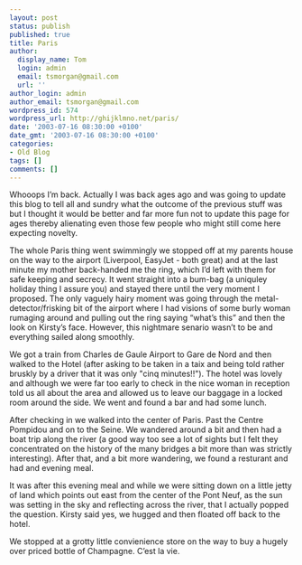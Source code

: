 ```yaml
---
layout: post
status: publish
published: true
title: Paris
author:
  display_name: Tom
  login: admin
  email: tsmorgan@gmail.com
  url: ''
author_login: admin
author_email: tsmorgan@gmail.com
wordpress_id: 574
wordpress_url: http://ghijklmno.net/paris/
date: '2003-07-16 08:30:00 +0100'
date_gmt: '2003-07-16 08:30:00 +0100'
categories:
- Old Blog
tags: []
comments: []
---
```

<!-- more -->

<p>Whooops I&#8217;m back. Actually I was back ages ago and was going to update this blog to tell all and sundry what the outcome of the previous stuff was but I thought it would be better and far more fun not to update this page for ages thereby alienating even those few people who might still come here expecting novelty.</p>

<p>The whole Paris thing went swimmingly we stopped off at my parents house on the way to the airport (Liverpool, EasyJet - both great) and at the last minute my mother back-handed me the ring, which I&#8217;d left with them for safe keeping and secrecy. It went straight into a bum-bag (a uniquley holiday thing I assure you) and stayed there until the very moment I proposed. The only vaguely hairy moment was going through the metal-detector/frisking bit of the airport where I had visions of some burly woman rumaging around and pulling out the ring saying &#8220;what&#8217;s this&#8221; and then the look on Kirsty&#8217;s face. However, this nightmare senario wasn&#8217;t to be and everything sailed along smoothly.</p>

<p>We got a train from Charles de Gaule Airport to Gare de Nord and then walked to the Hotel (after asking to be taken in a taix and being told rather bruskly by a driver that it was only "cinq minutes!!"). The hotel was lovely and although we were far too early to check in the nice woman in reception told us all about the area and allowed us to leave our baggage in a locked room around the side. We went and found a bar and had some lunch.</p>

<p>After checking in we walked into the center of Paris. Past the Centre Pompidou and on to the Seine. We wandered around a bit and then had a boat trip along the river (a good way too see a lot of sights but I felt they concentrated on the history of the many bridges a bit more than was strictly interesting). After that, and a bit more wandering, we found a resturant and had and evening meal.</p>

<p>It was  after this evening meal and while we were sitting down on a little jetty of land which points out east from the center of the Pont Neuf, as the sun was setting in the sky and reflecting across the river, that I actually popped the question. Kirsty said yes, we hugged and then floated off back to the hotel.</p>

<p class="firstpar">We stopped at a grotty little convienience store on the way to buy a hugely over priced bottle of Champagne. C&#8217;est la vie.</p>

